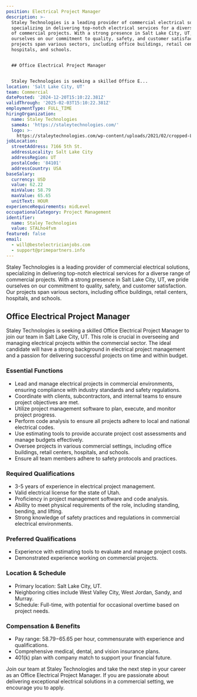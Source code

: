 ```yaml
---
position: Electrical Project Manager
description: >-
  Staley Technologies is a leading provider of commercial electrical solutions,
  specializing in delivering top-notch electrical services for a diverse range
  of commercial projects. With a strong presence in Salt Lake City, UT, we pride
  ourselves on our commitment to quality, safety, and customer satisfaction. Our
  projects span various sectors, including office buildings, retail centers,
  hospitals, and schools.


  ## Office Electrical Project Manager


  Staley Technologies is seeking a skilled Office E...
location: 'Salt Lake City, UT'
team: Commercial
datePosted: '2024-12-20T15:10:22.381Z'
validThrough: '2025-02-03T15:10:22.381Z'
employmentType: FULL_TIME
hiringOrganization:
  name: Staley Technologies
  sameAs: 'https://staleytechnologies.com/'
  logo: >-
    https://staleytechnologies.com/wp-content/uploads/2021/02/cropped-Logo_StaleyTechnologies.png
jobLocation:
  streetAddress: 7166 5th St.
  addressLocality: Salt Lake City
  addressRegion: UT
  postalCode: '84101'
  addressCountry: USA
baseSalary:
  currency: USD
  value: 62.22
  minValue: 58.79
  maxValue: 65.65
  unitText: HOUR
experienceRequirements: midLevel
occupationalCategory: Project Management
identifier:
  name: Staley Technologies
  value: STALho4fvm
featured: false
email:
  - will@bestelectricianjobs.com
  - support@primepartners.info
---
```




Staley Technologies is a leading provider of commercial electrical solutions, specializing in delivering top-notch electrical services for a diverse range of commercial projects. With a strong presence in Salt Lake City, UT, we pride ourselves on our commitment to quality, safety, and customer satisfaction. Our projects span various sectors, including office buildings, retail centers, hospitals, and schools.

## Office Electrical Project Manager

Staley Technologies is seeking a skilled Office Electrical Project Manager to join our team in Salt Lake City, UT. This role is crucial in overseeing and managing electrical projects within the commercial sector. The ideal candidate will have a strong background in electrical project management and a passion for delivering successful projects on time and within budget.

### Essential Functions
- Lead and manage electrical projects in commercial environments, ensuring compliance with industry standards and safety regulations.
- Coordinate with clients, subcontractors, and internal teams to ensure project objectives are met.
- Utilize project management software to plan, execute, and monitor project progress.
- Perform code analysis to ensure all projects adhere to local and national electrical codes.
- Use estimating tools to provide accurate project cost assessments and manage budgets effectively.
- Oversee projects in various commercial settings, including office buildings, retail centers, hospitals, and schools.
- Ensure all team members adhere to safety protocols and practices.

### Required Qualifications
- 3-5 years of experience in electrical project management.
- Valid electrical license for the state of Utah.
- Proficiency in project management software and code analysis.
- Ability to meet physical requirements of the role, including standing, bending, and lifting.
- Strong knowledge of safety practices and regulations in commercial electrical environments.

### Preferred Qualifications
- Experience with estimating tools to evaluate and manage project costs.
- Demonstrated experience working on commercial projects.

### Location & Schedule
- Primary location: Salt Lake City, UT.
- Neighboring cities include West Valley City, West Jordan, Sandy, and Murray.
- Schedule: Full-time, with potential for occasional overtime based on project needs.

### Compensation & Benefits
- Pay range: $58.79-$65.65 per hour, commensurate with experience and qualifications.
- Comprehensive medical, dental, and vision insurance plans.
- 401(k) plan with company match to support your financial future.

Join our team at Staley Technologies and take the next step in your career as an Office Electrical Project Manager. If you are passionate about delivering exceptional electrical solutions in a commercial setting, we encourage you to apply.
